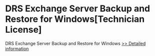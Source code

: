 # DRS Exchange Server Backup and Restore for Windows[Technician License]
DRS Exchange Server Backup and Restore for Windows
[>> Detailed information](https://secure.shareit.com/shareit/product.html?productid=301004438&affiliateid=200057808)